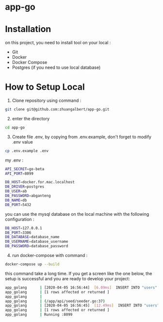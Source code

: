 # app-go

# Installation

on this project, you need to install tool on your local :
- Git
- Docker
- Docker Compose
- Postgres (if you need to use local database)

# How to Setup Local

1. Clone repository using command : 
```bash
git clone git@github.com:zhuangalbert/app-go.git
```

2. enter the directory
```bash
cd app-go
```

3. Create file .env, by copying from .env.example, don't forget to modify .env value 
```bash
cp .env.example .env
```
my .env :
```bash
API_SECRET=go-beta
API_PORT=8099

DB_HOST=docker.for.mac.localhost
DB_DRIVER=postgres 
DB_USER=ab
DB_PASSWORD=abganteng
DB_NAME=db
DB_PORT=5432
```

you can use the mysql database on the local machine with the following configuration : 
```bash
DB_HOST=127.0.0.1
DB_PORT=3306
DB_DATABASE=database_name
DB_USERNAME=database_username
DB_PASSWORD=database_password
```

4. run docker-compose with command : 
```bash
docker-compose up --build
```
this command take a long time.
If you get a screen like the one below, the setup is successful and you are ready to develop your project:

```bash
app_golang      | [2020-04-05 16:56:44]  [6.09ms]  INSERT INTO "users" ("username","name","role","password","created_at","updated_at") VALUES ('zhuangalbert','albert','user','/iH3s9LMv4MmzSk.Pnce17ZhaBsusDCu8CF.6q05HciG1Ie','2020-04-05 16:56:44','2020-04-05 16:56:44') RETURNING "users"."id"  
app_golang      | [1 rows affected or returned ] 
app_golang      | 
app_golang      | (/app/api/seed/seeder.go:37) 
app_golang      | [2020-04-05 16:56:45]  [12.49ms]  INSERT INTO "users" ("username","name","role","password","created_at","updated_at") VALUES ('John Doe','john','user','.H4EtS','2020-04-05 16:56:45','2020-04-05 16:56:45') RETURNING "users"."id"  
app_golang      | [1 rows affected or returned ] 
app_golang      | Running :8099
```

